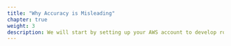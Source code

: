 ```yaml
---
title: "Why Accuracy is Misleading"
chapter: true
weight: 3
description: We will start by setting up your AWS account to develop robot applications with AWS RoboMaker. 
---
```


